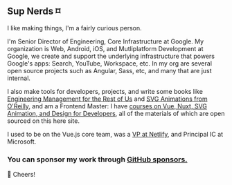 ## Sup Nerds ⌑

I like making things, I'm a fairly curious person. 

I'm Senior Director of Engineering, Core Infrastructure at Google. My organization is Web, Android, iOS, and Mutliplatform Development at Google, we create and support the underlying infrastructure that powers Google's apps: Search, YouTube, Workspace, etc. In my org are several open source projects such as Angular, Sass, etc, and many that are just internal.

I also make tools for developers, projects, and write some books like [Engineering Management for the Rest of Us](https://www.engmanagement.dev/) and [SVG Animations from O'Reilly](https://www.amazon.com/SVG-Animations-Implementations-Responsive-Animation/dp/1491939702), and am a Frontend Master: I have [courses on Vue, Nuxt, SVG Animation, and Design for Developers](https://frontendmasters.com/teachers/sarah-drasner/), all of the materials of which are open sourced on this here site.

I used to be on the Vue.js core team, was a [VP at Netlify](https://www.netlify.com/?utm_source=github&utm_medium=readme-sd&utm_campaign=devex), and Principal IC at Microsoft.

### You can sponsor my work through [GitHub sponsors.](https://github.com/sponsors/sdras)

🥂 Cheers!
